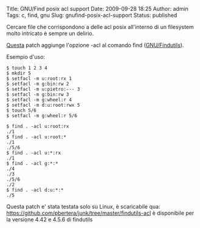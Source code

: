 Title: GNU/Find posix acl support
Date: 2009-09-28 18:25
Author: admin
Tags: c, find, gnu
Slug: gnufind-posix-acl-support
Status: published

Cercare file che corrispondono a delle acl posix all'interno di un
filesystem molto intricato è sempre un delirio.

[Questa](https://github.com/pbertera/junk/tree/master/findutils-acl) patch aggiunge
l'opzione -acl al comando find
([GNU/Findutils](http://www.gnu.org/software/findutils/)).

Esempio d'uso:

```
$ touch 1 2 3 4
$ mkdir 5
$ setfacl -m u:root:rx 1
$ setfacl -m g:bin:rw 2
$ setfacl -m u:pietro:--- 3
$ setfacl -m g:bin:rw 3
$ setfacl -m g:wheel:r 4
$ setfacl -m d:u:root:rwx 5
$ touch 5/6
$ setfacl -m g:wheel:r 5/6

$ find . -acl u:root:rx
./1
$ find . -acl u:root:*
./1
./5/6
$ find . -acl u:*:rx
./1
$ find . -acl g:*:*
./4
./3
./5/6
./2
$ find . -acl d:u:*:*
./5
```

Questa patch e' stata testata solo su Linux, è scaricabile qua:
<https://github.com/pbertera/junk/tree/master/findutils-acl> è disponibile per la
versione 4.42 e 4.5.6 di findutils

